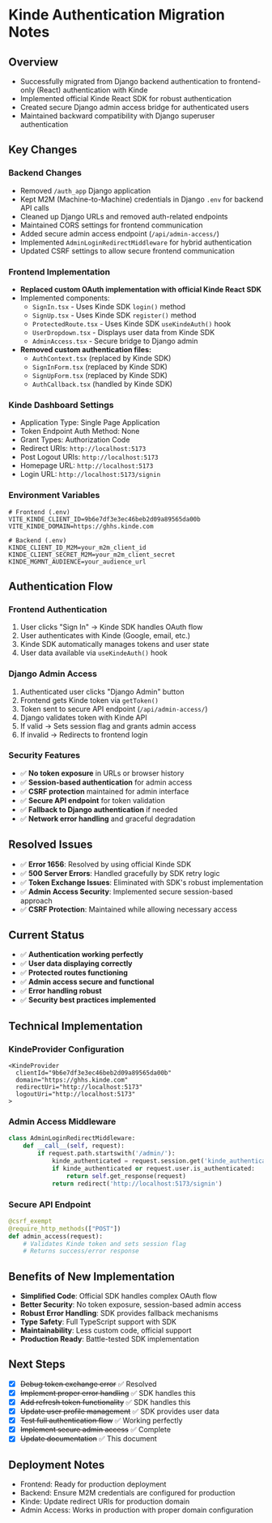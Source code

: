 # Kinde Authentication Migration Notes

## Overview
- Successfully migrated from Django backend authentication to frontend-only (React) authentication with Kinde
- Implemented official Kinde React SDK for robust authentication
- Created secure Django admin access bridge for authenticated users
- Maintained backward compatibility with Django superuser authentication

## Key Changes

### Backend Changes
- Removed `/auth_app` Django application
- Kept M2M (Machine-to-Machine) credentials in Django `.env` for backend API calls
- Cleaned up Django URLs and removed auth-related endpoints
- Maintained CORS settings for frontend communication
- Added secure admin access endpoint (`/api/admin-access/`)
- Implemented `AdminLoginRedirectMiddleware` for hybrid authentication
- Updated CSRF settings to allow secure frontend communication

### Frontend Implementation
- **Replaced custom OAuth implementation with official Kinde React SDK**
- Implemented components:
  - `SignIn.tsx` - Uses Kinde SDK `login()` method
  - `SignUp.tsx` - Uses Kinde SDK `register()` method
  - `ProtectedRoute.tsx` - Uses Kinde SDK `useKindeAuth()` hook
  - `UserDropdown.tsx` - Displays user data from Kinde SDK
  - `AdminAccess.tsx` - Secure bridge to Django admin
- **Removed custom authentication files:**
  - `AuthContext.tsx` (replaced by Kinde SDK)
  - `SignInForm.tsx` (replaced by Kinde SDK)
  - `SignUpForm.tsx` (replaced by Kinde SDK)
  - `AuthCallback.tsx` (handled by Kinde SDK)

### Kinde Dashboard Settings
- Application Type: Single Page Application
- Token Endpoint Auth Method: None
- Grant Types: Authorization Code
- Redirect URIs: `http://localhost:5173`
- Post Logout URIs: `http://localhost:5173`
- Homepage URL: `http://localhost:5173`
- Login URL: `http://localhost:5173/signin`

### Environment Variables
```env
# Frontend (.env)
VITE_KINDE_CLIENT_ID=9b6e7df3e3ec46beb2d09a89565da00b
VITE_KINDE_DOMAIN=https://ghhs.kinde.com

# Backend (.env)
KINDE_CLIENT_ID_M2M=your_m2m_client_id
KINDE_CLIENT_SECRET_M2M=your_m2m_client_secret
KINDE_MGMNT_AUDIENCE=your_audience_url
```

## Authentication Flow

### Frontend Authentication
1. User clicks "Sign In" → Kinde SDK handles OAuth flow
2. User authenticates with Kinde (Google, email, etc.)
3. Kinde SDK automatically manages tokens and user state
4. User data available via `useKindeAuth()` hook

### Django Admin Access
1. Authenticated user clicks "Django Admin" button
2. Frontend gets Kinde token via `getToken()`
3. Token sent to secure API endpoint (`/api/admin-access/`)
4. Django validates token with Kinde API
5. If valid → Sets session flag and grants admin access
6. If invalid → Redirects to frontend login

### Security Features
- ✅ **No token exposure** in URLs or browser history
- ✅ **Session-based authentication** for admin access
- ✅ **CSRF protection** maintained for admin interface
- ✅ **Secure API endpoint** for token validation
- ✅ **Fallback to Django authentication** if needed
- ✅ **Network error handling** and graceful degradation

## Resolved Issues
- ✅ **Error 1656**: Resolved by using official Kinde SDK
- ✅ **500 Server Errors**: Handled gracefully by SDK retry logic
- ✅ **Token Exchange Issues**: Eliminated with SDK's robust implementation
- ✅ **Admin Access Security**: Implemented secure session-based approach
- ✅ **CSRF Protection**: Maintained while allowing necessary access

## Current Status
- ✅ **Authentication working perfectly**
- ✅ **User data displaying correctly**
- ✅ **Protected routes functioning**
- ✅ **Admin access secure and functional**
- ✅ **Error handling robust**
- ✅ **Security best practices implemented**

## Technical Implementation

### KindeProvider Configuration
```tsx
<KindeProvider
  clientId="9b6e7df3e3ec46beb2d09a89565da00b"
  domain="https://ghhs.kinde.com"
  redirectUri="http://localhost:5173"
  logoutUri="http://localhost:5173"
>
```

### Admin Access Middleware
```python
class AdminLoginRedirectMiddleware:
    def __call__(self, request):
        if request.path.startswith('/admin/'):
            kinde_authenticated = request.session.get('kinde_authenticated', False)
            if kinde_authenticated or request.user.is_authenticated:
                return self.get_response(request)
            return redirect('http://localhost:5173/signin')
```

### Secure API Endpoint
```python
@csrf_exempt
@require_http_methods(["POST"])
def admin_access(request):
    # Validates Kinde token and sets session flag
    # Returns success/error response
```

## Benefits of New Implementation
- **Simplified Code**: Official SDK handles complex OAuth flow
- **Better Security**: No token exposure, session-based admin access
- **Robust Error Handling**: SDK provides fallback mechanisms
- **Type Safety**: Full TypeScript support with SDK
- **Maintainability**: Less custom code, official support
- **Production Ready**: Battle-tested SDK implementation

## Next Steps
- [x] ~~Debug token exchange error~~ ✅ Resolved
- [x] ~~Implement proper error handling~~ ✅ SDK handles this
- [x] ~~Add refresh token functionality~~ ✅ SDK handles this
- [x] ~~Update user profile management~~ ✅ SDK provides user data
- [x] ~~Test full authentication flow~~ ✅ Working perfectly
- [x] ~~Implement secure admin access~~ ✅ Complete
- [x] ~~Update documentation~~ ✅ This document

## Deployment Notes
- Frontend: Ready for production deployment
- Backend: Ensure M2M credentials are configured for production
- Kinde: Update redirect URIs for production domain
- Admin Access: Works in production with proper domain configuration 